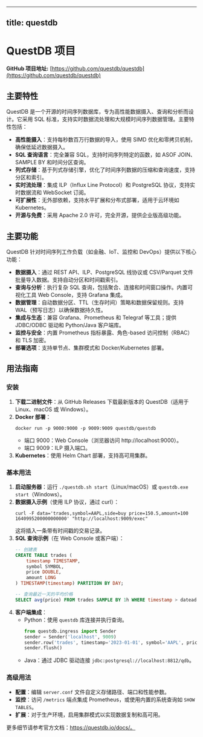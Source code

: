 
---
title: questdb
---

# QuestDB 项目

**GitHub 项目地址:** [https://github.com/questdb/questdb](https://github.com/questdb/questdb)

## 主要特性

QuestDB 是一个开源的时间序列数据库，专为高性能数据摄入、查询和分析而设计。它采用 SQL 标准，支持实时数据流处理和大规模时间序列数据管理。主要特性包括：

- **高性能摄入**：支持每秒数百万行数据的导入，使用 SIMD 优化和零拷贝机制，确保低延迟数据摄入。
- **SQL 查询语言**：完全兼容 SQL，支持时间序列特定的函数，如 ASOF JOIN、SAMPLE BY 和时间分区查询。
- **列式存储**：基于列式存储引擎，优化了时间序列数据的压缩和查询速度，支持分区和索引。
- **实时流处理**：集成 ILP（Influx Line Protocol）和 PostgreSQL 协议，支持实时数据流和 WebSocket 订阅。
- **可扩展性**：无外部依赖，支持水平扩展和分布式部署，适用于云环境如 Kubernetes。
- **开源与免费**：采用 Apache 2.0 许可，完全开源，提供企业版高级功能。

## 主要功能

QuestDB 针对时间序列工作负载（如金融、IoT、监控和 DevOps）提供以下核心功能：

- **数据摄入**：通过 REST API、ILP、PostgreSQL 线协议或 CSV/Parquet 文件批量导入数据。支持自动分区和时间戳索引。
- **查询与分析**：执行复杂 SQL 查询，包括聚合、连接和时间窗口操作。内置可视化工具 Web Console，支持 Grafana 集成。
- **数据管理**：自动数据分区、TTL（生存时间）策略和数据保留规则。支持 WAL（预写日志）以确保数据持久性。
- **集成与生态**：兼容 Grafana、Prometheus 和 Telegraf 等工具；提供 JDBC/ODBC 驱动和 Python/Java 客户端库。
- **监控与安全**：内置 Prometheus 指标暴露、角色-based 访问控制（RBAC）和 TLS 加密。
- **部署选项**：支持单节点、集群模式和 Docker/Kubernetes 部署。

## 用法指南

### 安装
1. **下载二进制文件**：从 GitHub Releases 下载最新版本的 QuestDB（适用于 Linux、macOS 或 Windows）。
2. **Docker 部署**：
   ```
   docker run -p 9000:9000 -p 9009:9009 questdb/questdb
   ```
   - 端口 9000：Web Console（浏览器访问 http://localhost:9000）。
   - 端口 9009：ILP 摄入端口。
3. **Kubernetes**：使用 Helm Chart 部署，支持高可用集群。

### 基本用法
1. **启动服务器**：运行 `./questdb.sh start`（Linux/macOS）或 `questdb.exe start`（Windows）。
2. **数据摄入示例**（使用 ILP 协议，通过 curl）：
   ```
   curl -F data='trades,symbol=AAPL,side=buy price=150.5,amount=100 1640995200000000000' "http://localhost:9009/exec"
   ```
   这将插入一条带有时间戳的交易记录。
3. **SQL 查询示例**（在 Web Console 或客户端）：
   ```sql
   -- 创建表
   CREATE TABLE trades (
       timestamp TIMESTAMP,
       symbol SYMBOL,
       price DOUBLE,
       amount LONG
   ) TIMESTAMP(timestamp) PARTITION BY DAY;

   -- 查询最近一天的平均价格
   SELECT avg(price) FROM trades SAMPLE BY 1h WHERE timestamp > dateadd('d', -1, now());
   ```
4. **客户端集成**：
   - Python：使用 `questdb` 库连接并执行查询。
     ```python
     from questdb.ingress import Sender
     sender = Sender('localhost', 9009)
     sender.row('trades', timestamp='2023-01-01', symbol='AAPL', price=150.5, amount=100)
     sender.flush()
     ```
   - Java：通过 JDBC 驱动连接 `jdbc:postgresql://localhost:8812/qdb`。

### 高级用法
- **配置**：编辑 `server.conf` 文件自定义存储路径、端口和性能参数。
- **监控**：访问 `/metrics` 端点集成 Prometheus，或使用内置的系统查询如 `SHOW TABLES`。
- **扩展**：对于生产环境，启用集群模式以实现数据复制和高可用。

更多细节请参考官方文档：https://questdb.io/docs/。
